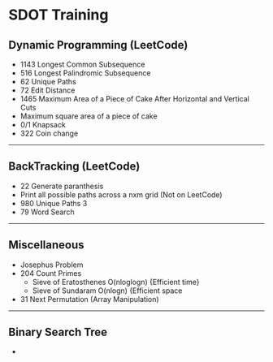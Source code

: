 # SDOT  Training
## Dynamic Programming (LeetCode)
- 1143 Longest Common Subsequence
- 516 Longest Palindromic Subsequence
- 62 Unique Paths
- 72 Edit Distance
- 1465 Maximum Area of a Piece of Cake After Horizontal and Vertical Cuts
- Maximum square area of a piece of cake
- 0/1 Knapsack
- 322 Coin change

--- 
## BackTracking (LeetCode)
- 22 Generate paranthesis
- Print all possible paths across a nxm grid (Not on LeetCode)
- 980 Unique Paths 3
- 79 Word Search

---
## Miscellaneous 
- Josephus Problem
- 204 Count Primes
  - Sieve of Eratosthenes O(nloglogn) {Efficient time}
  - Sieve of Sundaram O(nlogn) {Efficient space
- 31 Next Permutation (Array Manipulation)
  
 ---
## Binary Search Tree
- 
 
    

